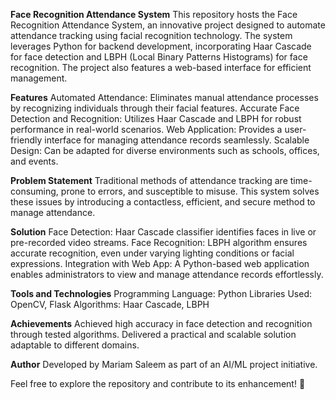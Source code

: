 **Face Recognition Attendance System**
This repository hosts the Face Recognition Attendance System, an innovative project designed to automate attendance tracking using facial recognition technology. The system leverages Python for backend development, incorporating Haar Cascade for face detection and LBPH (Local Binary Patterns Histograms) for face recognition. The project also features a web-based interface for efficient management.

**Features**
Automated Attendance: Eliminates manual attendance processes by recognizing individuals through their facial features.
Accurate Face Detection and Recognition: Utilizes Haar Cascade and LBPH for robust performance in real-world scenarios.
Web Application: Provides a user-friendly interface for managing attendance records seamlessly.
Scalable Design: Can be adapted for diverse environments such as schools, offices, and events.

**Problem Statement**
Traditional methods of attendance tracking are time-consuming, prone to errors, and susceptible to misuse. This system solves these issues by introducing a contactless, efficient, and secure method to manage attendance.

**Solution**
Face Detection: Haar Cascade classifier identifies faces in live or pre-recorded video streams.
Face Recognition: LBPH algorithm ensures accurate recognition, even under varying lighting conditions or facial expressions.
Integration with Web App: A Python-based web application enables administrators to view and manage attendance records effortlessly.

**Tools and Technologies**
Programming Language: Python
Libraries Used: OpenCV, Flask
Algorithms: Haar Cascade, LBPH



**Achievements**
Achieved high accuracy in face detection and recognition through tested algorithms.
Delivered a practical and scalable solution adaptable to different domains.

**Author**
Developed by Mariam Saleem as part of an AI/ML project initiative.

Feel free to explore the repository and contribute to its enhancement! 🎉
